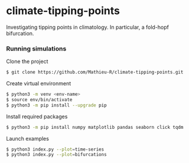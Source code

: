 # climate-tipping-points

Investigating tipping points in climatology. In particular, a fold-hopf bifurcation.

### Running simulations
Clone the project
```bash
$ git clone https://github.com/Mathieu-R/climate-tipping-points.git
```

Create virtual environment
```bash
$ python3 -m venv <env-name>
$ source env/bin/activate
$ python3 -m pip install --upgrade pip
```

Install required packages
```bash
$ python3 -m pip install numpy matplotlib pandas seaborn click tqdm
```

Launch examples
```bash
$ python3 index.py --plot=time-series 
$ python3 index.py --plot=bifurcations
```
